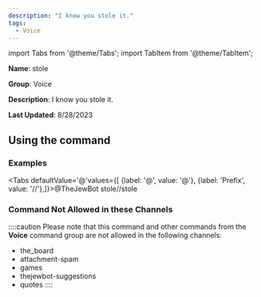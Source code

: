 ```yaml
---
description: "I know you stole it."
tags:
  - Voice
---
```

import Tabs from '@theme/Tabs';
import TabItem from '@theme/TabItem';

**Name**: stole

**Group**: Voice

**Description**: I know you stole it.

**Last Updated**: 8/28/2023

## Using the command

### Examples
<Tabs defaultValue='@'values={[ {label: '@', value: '@'}, {label: 'Prefix', value: '//'},]}><TabItem value='@'>@TheJewBot stole</TabItem><TabItem value='//'>//stole</TabItem></Tabs>

### Command Not Allowed in these Channels
::::caution Please note that this command and other commands from the **Voice** command group are not allowed in the following channels:
- the_board
- attachment-spam
- games
- thejewbot-suggestions
- quotes
::::